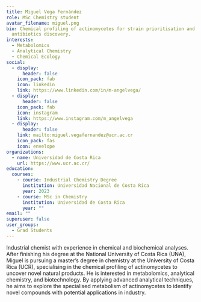 ```yaml
---
title: Miguel Vega Fernández
role: MSc Chemistry student
avatar_filename: miguel.png
bio: Chemical profiling of actinomycetes for strain prioritisation and
  antibiotics discovery.
interests:
  - Metabolomics
  - Analytical Chemistry
  - Chemical Ecology
social:
  - display:
      header: false
    icon_pack: fab
    icon: linkedin
    link: https://www.linkedin.com/in/m-angelvega/
  - display:
      header: false
    icon_pack: fab
    icon: instagram
    link: https://www.instagram.com/m_angelvega
  - display:
      header: false
    link: mailto:miguel.vegafernandez@ucr.ac.cr
    icon_pack: fas
    icon: envelope
organizations:
  - name: Universidad de Costa Rica
    url: https://www.ucr.ac.cr/
education:
  courses:
    - course: Industrial Chemistry Degree
      institution: Universidad Nacional de Costa Rica
      year: 2023
    - course: MSc in Chemistry
      institution: Universidad de Costa Rica
      year: ""
email: ""
superuser: false
user_groups:
  - Grad Students
---
```

Industrial chemist with experience in chemical and biochemical analyses. After finishing his degree at the National University of Costa Rica (UNA), Miguel is pursuing a master’s degree in chemistry at the University of Costa Rica (UCR), specialising in the chemical profiling of actinomycetes to uncover novel natural products. He is interested in metabolomics, analytical chemistry, and biotechnology. By applying advanced analytical techniques, he aims to explore the specialised metabolism of actinomycetes to identify novel compounds with potential applications in industry.
